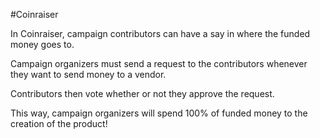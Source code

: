 #Coinraiser
<p>
    In Coinraiser, campaign contributors can have a say in
    where the funded money goes to. 
</p>
<p>
    Campaign organizers must send a request to the contributors
    whenever they want to send money to a vendor. 
</p>
<p>
    Contributors then vote whether or not they approve the request. 
</p>
<p>
    This way, campaign organizers will spend 100% of funded money
    to the creation of the product!
</p>
